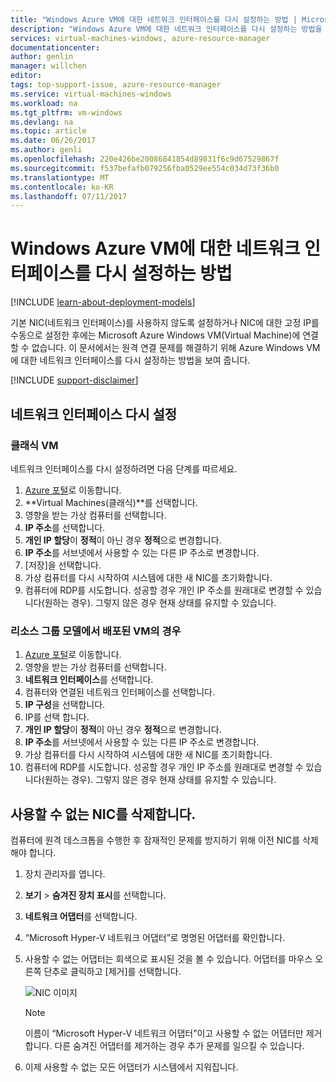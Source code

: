 ```yaml
---
title: "Windows Azure VM에 대한 네트워크 인터페이스를 다시 설정하는 방법 | Microsoft Docs"
description: "Windows Azure VM에 대한 네트워크 인터페이스를 다시 설정하는 방법을 보여 줍니다."
services: virtual-machines-windows, azure-resource-manager
documentationcenter: 
author: genlin
manager: willchen
editor: 
tags: top-support-issue, azure-resource-manager
ms.service: virtual-machines-windows
ms.workload: na
ms.tgt_pltfrm: vm-windows
ms.devlang: na
ms.topic: article
ms.date: 06/26/2017
ms.author: genli
ms.openlocfilehash: 220e426be20086841854d89831f6c9d67529867f
ms.sourcegitcommit: f537befafb079256fba0529ee554c034d73f36b0
ms.translationtype: MT
ms.contentlocale: ko-KR
ms.lasthandoff: 07/11/2017
---
```

# <a name="how-to-reset-network-interface-for-azure-windows-vm"></a>Windows Azure VM에 대한 네트워크 인터페이스를 다시 설정하는 방법 

[!INCLUDE [learn-about-deployment-models](../../../includes/learn-about-deployment-models-both-include.md)]

기본 NIC(네트워크 인터페이스)를 사용하지 않도록 설정하거나 NIC에 대한 고정 IP를 수동으로 설정한 후에는 Microsoft Azure Windows VM(Virtual Machine)에 연결할 수 없습니다. 이 문서에서는 원격 연결 문제를 해결하기 위해 Azure Windows VM에 대한 네트워크 인터페이스를 다시 설정하는 방법을 보여 줍니다.

[!INCLUDE [support-disclaimer](../../../includes/support-disclaimer.md)]
## <a name="reset-network-interface"></a>네트워크 인터페이스 다시 설정

### <a name="for-classic-vms"></a>클래식 VM

네트워크 인터페이스를 다시 설정하려면 다음 단계를 따르세요.

1.  [Azure 포털]( https://ms.portal.azure.com)로 이동합니다.
2.  **Virtual Machines(클래식)**를 선택합니다.
3.  영향을 받는 가상 컴퓨터를 선택합니다.
4.  **IP 주소**를 선택합니다.
5.  **개인 IP 할당**이 **정적**이 아닌 경우 **정적**으로 변경합니다.
6.  **IP 주소**를 서브넷에서 사용할 수 있는 다른 IP 주소로 변경합니다.
7.  [저장]을 선택합니다.
8.  가상 컴퓨터를 다시 시작하여 시스템에 대한 새 NIC를 초기화합니다.
9.  컴퓨터에 RDP를 시도합니다. 성공할 경우 개인 IP 주소를 원래대로 변경할 수 있습니다(원하는 경우). 그렇지 않은 경우 현재 상태를 유지할 수 있습니다. 

### <a name="for-vms-deployed-in-resource-group-model"></a>리소스 그룹 모델에서 배포된 VM의 경우

1.  [Azure 포털]( https://ms.portal.azure.com)로 이동합니다.
2.  영향을 받는 가상 컴퓨터를 선택합니다.
3.  **네트워크 인터페이스**를 선택합니다.
4.  컴퓨터와 연결된 네트워크 인터페이스를 선택합니다.
5.  **IP 구성**을 선택합니다.
6.  IP를 선택 합니다. 
7.  **개인 IP 할당**이 **정적**이 아닌 경우 **정적**으로 변경합니다.
8.  **IP 주소**를 서브넷에서 사용할 수 있는 다른 IP 주소로 변경합니다.
9. 가상 컴퓨터를 다시 시작하여 시스템에 대한 새 NIC를 초기화합니다.
10. 컴퓨터에 RDP를 시도합니다. 성공할 경우 개인 IP 주소를 원래대로 변경할 수 있습니다(원하는 경우). 그렇지 않은 경우 현재 상태를 유지할 수 있습니다. 

## <a name="delete-the-unavailable-nics"></a>사용할 수 없는 NIC를 삭제합니다.
컴퓨터에 원격 데스크톱을 수행한 후 잠재적인 문제를 방지하기 위해 이전 NIC를 삭제해야 합니다.

1.  장치 관리자를 엽니다.
2.  **보기** > **숨겨진 장치 표시**를 선택합니다.
3.  **네트워크 어댑터**를 선택합니다. 
4.  “Microsoft Hyper-V 네트워크 어댑터”로 명명된 어댑터를 확인합니다.
5.  사용할 수 없는 어댑터는 회색으로 표시된 것을 볼 수 있습니다. 어댑터를 마우스 오른쪽 단추로 클릭하고 [제거]를 선택합니다.

    ![NIC 이미지](media/reset-network-interface/nicpage.png)

    > [!NOTE]
    > 이름이 “Microsoft Hyper-V 네트워크 어댑터”이고 사용할 수 없는 어댑터만 제거합니다. 다른 숨겨진 어댑터를 제거하는 경우 추가 문제를 일으킬 수 있습니다.
    >
    >

6.  이제 사용할 수 없는 모든 어댑터가 시스템에서 지워집니다.
